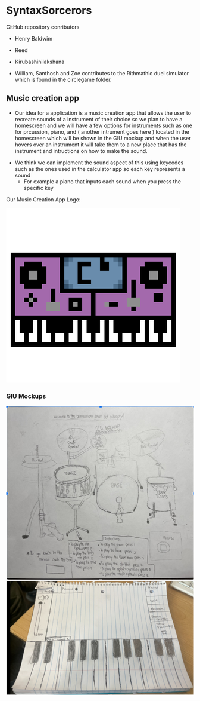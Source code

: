 # SyntaxSorcerors
GitHub repository conributors 
* Henry Baldwim
* Reed
* Kirubashinilakshana

* William, Santhosh and Zoe contributes to the Rithmathic duel simulator which is found in the circlegame folder.
## Music creation app
* Our idea for a application is a music creation app that allows the user to recreate sounds of a instrument of their choice so we plan to have a homescreen and we will have a few options for instruments such as one for prcussion, piano, and ( another intrument goes here ) located in the homescreen which will be shown in the GIU mockup and when the user hovers over an instrument it will take them to a new place that has the instrument and intructions on how to make the sound.
- We think we can implement the sound aspect of this using keycodes such as the ones used in the calculator app so each key represents a sound
  - For example a piano that inputs each sound when you press the specific key

Our Music Creation App Logo:

![Running App](https://github.com/HenryBald/SyntaxSorcerors/blob/main/musicprogram/assets/Piano.png)
 
### GIU Mockups
![](https://github.com/HenryBald/SyntaxSorcerors/blob/main/musicprogram/assets/music1Drums.png)
![](https://github.com/HenryBald/SyntaxSorcerors/blob/main/musicprogram/assets/music2Piano.png)
    
